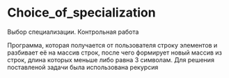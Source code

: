 # Choice_of_specialization
Выбор специализации. Контрольная работа

Программа, которая получается от пользователя строку элементов и разбивает её на массив строк, после чего формирует новый массив из строк, длина которых меньше либо равна 3 символам. Для решения поставленой задачи была использована рекурсия